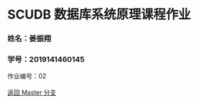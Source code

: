 # SCUDB 数据库系统原理课程作业<br>

### 姓名：姜振翔
### 学号：2019141460145

作业编号：02<br>
<br>
[返回 Master 分支](https://github.com/RoyMikeJiang/scudb)